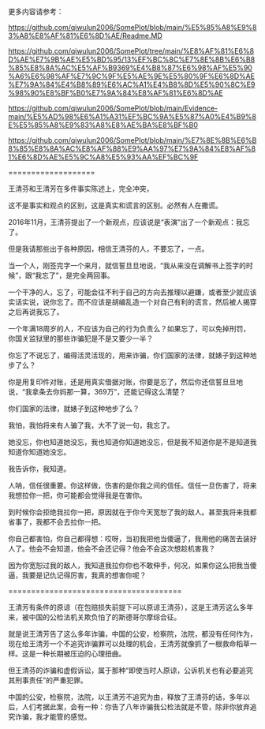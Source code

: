 更多内容请参考：

https://github.com/qiwulun2006/SomePlot/blob/main/%E5%85%A8%E9%83%A8%E8%AF%81%E6%8D%AE/Readme.MD

https://github.com/qiwulun2006/SomePlot/tree/main/%E8%AF%81%E6%8D%AE%E7%9B%AE%E5%BD%95/13%EF%BC%8C%E7%8E%8B%E6%B8%85%E8%8A%AC%E5%AF%B9369%E4%B8%87%E6%98%AF%E5%90%A6%E6%98%AF%E7%9C%9F%E5%AE%9E%E5%80%9F%E6%8D%AE%E7%9A%84%E4%B8%89%E6%AC%A1%E4%B8%8D%E5%90%8C%E9%98%90%E8%BF%B0%E7%9A%84%E8%AF%81%E6%8D%AE

https://github.com/qiwulun2006/SomePlot/blob/main/Evidence-main/%E5%AD%98%E6%A1%A31%EF%BC%9A%E5%87%A0%E4%B9%8E%E5%85%A8%E9%83%A8%E8%AE%BA%E8%BF%B0

https://github.com/qiwulun2006/SomePlot/blob/main/%E7%8E%8B%E6%B8%85%E8%8A%AC%E8%AF%88%E9%AA%97%E7%9A%84%E8%AF%81%E6%8D%AE%E5%9C%A8%E5%93%AA%EF%BC%9F

===================

王清芬和王清芳在多件事实陈述上，完全冲突，

这不是事实和观点的区别，这是真实和谎言的区别。必然有人在撒谎。

2016年11月，王清芬提出了一个新观点，应该说是“表演”出了一个新观点：我忘了。

但是我请那些出于各种原因，相信王清芬的人，不要忘了，一点。

当一个人，刚签完字一个来月，就信誓旦旦地说，“我从来没在调解书上签字的时候”，跟“我忘了”，是完全两回事。

一个干净的人，忘了，可能会往不利于自己的方向去推理以避嫌，或者至少就应该实话实说，说你忘了。而不应该是胡编乱造一个对自己有利的谎言，然后被人揭穿之后再说我忘了。

一个年满18周岁的人，不应该为自己的行为负责么？如果忘了，可以免掉刑罚，你国关监狱里的那些诈骗犯是不是又要少一半？

你忘了不说忘了，编得活灵活现的，用来诈骗，你们国家的法律，就婊子到这种地步了么？

你是用复印件对账，还是用真实借据对账，你要是忘了，然后你还信誓旦旦地说，“我拿条去你妈那一算，369万”，还能记得这么清楚？

你们国家的法律，就婊子到这种地步了么？

我怕，我怕将来有人骗了我，大不了说一句，我忘了。

她没忘，你也知道她没忘，我也知道你知道她没忘，但是我不知道你是不是知道我知道你知道她没忘。

我告诉你，我知道。

人呐，信任很重要。你这样做，伤害的是你我之间的信任。信任一旦伤害了，将来我想拉你一把，你可能都会觉得我是在害你。

到时候你会拒绝我拉你一把，原因就在于你今天宽恕了我的敌人。甚至我将来我都省事了，我都不会去拉你一把。

你自己都害怕，你自己都得想：哎呀，当初我把他当傻逼了，我用他的痛苦去装好人了。他会不会知道，他会不会还记得？他会不会这次想趁机害我？

因为你宽恕过我的敌人，我知道我拉你你也不敢伸手，何况，如果你这么把我当傻逼，我要是记仇记得厉害，我真的想害你呢？

======================================

王清芳有条件的原谅（在包赔损失前提下可以原谅王清芬），这是王清芳这么多年来，被中国的公检法机关欺负怕了的斯德哥尔摩综合征。

就是说王清芳告了这么多年诈骗，中国的公安，检察院，法院，都没有任何作为，现在给王清芳一个不追究诈骗罪可以处理的机会，王清芳就像抓了一根救命稻草一样。这是一种长期被压迫的心理扭曲。

但王清芬的诈骗和虚假诉讼，属于那种“即使当时人原谅，公诉机关也有必要追究其刑事责任”的严重犯罪。

中国的公安，检察院，法院，以王清芳不追究为由，释放了王清芬的话，多年以后，人们考据此案，会有一种：你告了八年诈骗我公检法就是不管，除非你放弃追究诈骗，我才能管的感觉。





